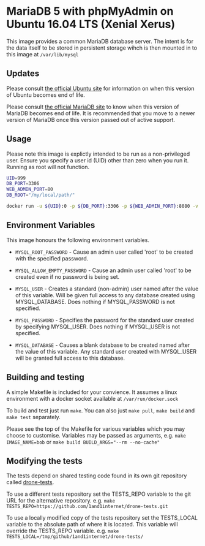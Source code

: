 # MariaDB 5 with phpMyAdmin on Ubuntu 16.04 LTS (Xenial Xerus)

This image provides a common MariaDB database server. The intent is for the data itself to be stored in persistent storage wihch is then mounted in to this image at `/var/lib/mysql`

## Updates

Please consult [the official Ubuntu site](https://www.ubuntu.com/info/release-end-of-life) for information on when this version of Ubuntu becomes end of life.

Please consult [the official MariaDB site](https://mariadb.org/about/maintenance-policy/) to know when this version of MariaDB becomes end of life. It is recommended that you move to a newer version of MariaDB once this version passed out of active support.

## Usage

Please note this image is explictly intended to be run as a non-privileged user. Ensure you specify a user id (UID) other than zero when you run it. Running as root will not function.


```bash
UID=999
DB_PORT=3306
WEB_ADMIN_PORT=80
DB_ROOT="/my/local/path/"

docker run -u ${UID}:0 -p ${DB_PORT}:3306 -p ${WEB_ADMIN_PORT}:8080 -v ${DATABASE_ROOT}:/var/lib/mysql/ 1and1internet/ubuntu-16-nginx-php-phpmyadmin-mariadb-10
```

## Environment Variables

This image honours the following environment variables.

 * ``MYSQL_ROOT_PASSWORD`` - Cause an admin user called 'root' to be created with the specified password.

 * ``MYSQL_ALLOW_EMPTY_PASSWORD`` - Cause an admin user called 'root' to be created even if no password is being set.

 * ``MYSQL_USER`` - Creates a standard (non-admin) user named after the value of this variable. Will be given full access to any database created using MYSQL_DATABASE. Does nothing if MYSQL_PASSWORD is not specified.

 * ``MYSQL_PASSWORD`` - Specifies the password for the standard user created by specifying MYSQL_USER. Does nothing if MYSQL_USER is not specified.

 * ``MYSQL_DATABASE`` - Causes a blank database to be created named after the value of this variable. Any standard user created with MYSQL_USER will be granted full access to this database.

## Building and testing

A simple Makefile is included for your convience. It assumes a linux environment with a docker socket available at `/var/run/docker.sock`

To build and test just run `make`.
You can also just `make pull`, `make build` and `make test` separately.

Please see the top of the Makefile for various variables which you may choose to customise. Variables may be passed as arguments, e.g. `make IMAGE_NAME=bob` or `make build BUILD_ARGS="--rm --no-cache"`

## Modifying the tests

The tests depend on shared testing code found in its own git repository called [drone-tests](https://github.com/1and1internet/drone-tests).

To use a different tests repository set the TESTS_REPO variable to the git URL for the alternative repository. e.g. `make TESTS_REPO=https://github.com/1and1internet/drone-tests.git`

To use a locally modified copy of the tests repository set the TESTS_LOCAL variable to the absolute path of where it is located. This variable will override the TESTS_REPO variable. e.g. `make TESTS_LOCAL=/tmp/github/1and1internet/drone-tests/`
